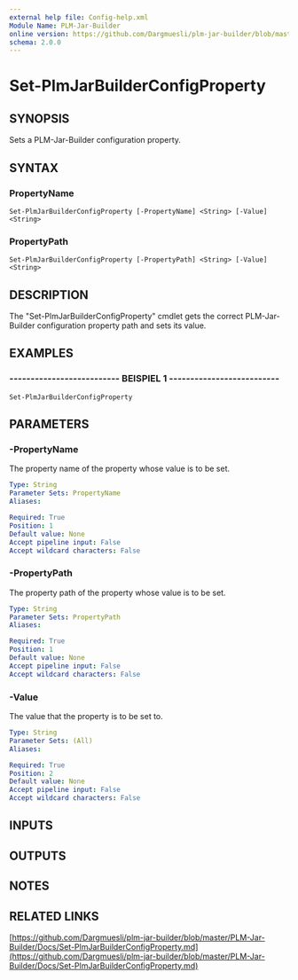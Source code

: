 ```yaml
---
external help file: Config-help.xml
Module Name: PLM-Jar-Builder
online version: https://github.com/Dargmuesli/plm-jar-builder/blob/master/PLM-Jar-Builder/Docs/Set-PlmJarBuilderConfigProperty.md
schema: 2.0.0
---
```


# Set-PlmJarBuilderConfigProperty

## SYNOPSIS
Sets a PLM-Jar-Builder configuration property.

## SYNTAX

### PropertyName
```
Set-PlmJarBuilderConfigProperty [-PropertyName] <String> [-Value] <String>
```

### PropertyPath
```
Set-PlmJarBuilderConfigProperty [-PropertyPath] <String> [-Value] <String>
```

## DESCRIPTION
The "Set-PlmJarBuilderConfigProperty" cmdlet gets the correct PLM-Jar-Builder configuration property path and sets its value.

## EXAMPLES

### -------------------------- BEISPIEL 1 --------------------------
```
Set-PlmJarBuilderConfigProperty
```

## PARAMETERS

### -PropertyName
The property name of the property whose value is to be set.

```yaml
Type: String
Parameter Sets: PropertyName
Aliases: 

Required: True
Position: 1
Default value: None
Accept pipeline input: False
Accept wildcard characters: False
```

### -PropertyPath
The property path of the property whose value is to be set.

```yaml
Type: String
Parameter Sets: PropertyPath
Aliases: 

Required: True
Position: 1
Default value: None
Accept pipeline input: False
Accept wildcard characters: False
```

### -Value
The value that the property is to be set to.

```yaml
Type: String
Parameter Sets: (All)
Aliases: 

Required: True
Position: 2
Default value: None
Accept pipeline input: False
Accept wildcard characters: False
```

## INPUTS

## OUTPUTS

## NOTES

## RELATED LINKS

[https://github.com/Dargmuesli/plm-jar-builder/blob/master/PLM-Jar-Builder/Docs/Set-PlmJarBuilderConfigProperty.md](https://github.com/Dargmuesli/plm-jar-builder/blob/master/PLM-Jar-Builder/Docs/Set-PlmJarBuilderConfigProperty.md)


